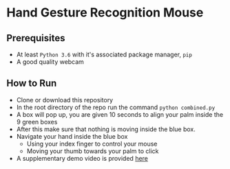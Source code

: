 # Hand Gesture Recognition Mouse

## Prerequisites
+ At least `Python 3.6` with it's associated package manager, `pip`
+ A good quality webcam

## How to Run
+ Clone or download this repository
+ In the root directory of the repo run the command `python combined.py`
+ A box will pop up, you are given 10 seconds to align your palm inside the 9 green boxes
+ After this make sure that nothing is moving inside the blue box.
+ Navigate your hand inside the blue box
  + Using your index finger to control your mouse
  + Moving your thumb towards your palm to click
+ A supplementary demo video is provided [here](https://youtu.be/bQS7vv1P8HI)
